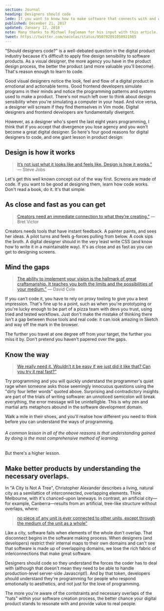 ```yaml
---
section: Journal
heading: Designers should code
lede: If you want to know how to make software that connects with and works for real people, there's no substitute for shaking hands with the invisible demons programmers wrestle with.
published: December 21, 2017
updated: January 12, 2018
note: Many thanks to Michael Fogleman for his input with this article.
tweet: https://twitter.com/necolas/status/950792091050921985
---
```


<p class="intro">"Should designers code?" is a well-debated question in the digital product industry because it's difficult to apply fine design sensibility to software products. As a visual designer, the more agency you have in the product design process, the better the product (and more valuable you'll become). That's reason enough to learn to code.</p>

Good visual designers notice the look, feel and flow of a digital product in emotional and actionable terms. Good frontend developers simulate programs in their minds and notice the programming patterns and systems used to make a product. There's not much left over to think about design sensibility when you're simulating a computer in your head. And vice versa, a designer will scream if they find themselves in Vim mode. Digital designers and frontend developers are fundamentally divergent.

However, as a designer who's spent the last eight years programming, I think that if you accept that divergence you lose agency and you won't become a great digital designer. So here's four good reasons for digital designers to code, and one giant lesson in product design:

## Design is how it works

> [It’s not just what it looks like and feels like. Design is how it works.”](http://www.nytimes.com/2003/11/30/magazine/the-guts-of-a-new-machine.html) — Steve Jobs

Let's get this well known concept out of the way first. Screens are made of code. If you want to be good at designing them, learn how code works. Don't read a book, do it. It's that simple.

## As close and fast as you can get

> [Creators need an immediate connection to what they’re creating.”](https://www.theatlantic.com/technology/archive/2017/09/saving-the-world-from-code/540393/) — Bret Victor

Creators needs tools that have instant feedback. A painter paints, and sees her ideas. A pilot turns and feels g-forces pulling from below. A cook sips the broth. A digital designer should in the very least write CSS (and know how to write it in a maintainable way). It's as close and as fast as you can get to designing screens.

## Mind the gaps

> [The ability to implement your vision is the hallmark of great craftsmanship. It teaches you both the limits and the possibilities of your medium.”](https://medium.com/@irondavy/designers-will-code-6c423fc5ccef) — David Cole

If you can’t code it, you have to rely on proxy tooling to give you a best impression. That's fine up to a point, such as when you're prototyping or you're lucky enough to be part of a pizza team with devs you trust, using tried and tested workflows. Just don't make the mistake of thinking there isn't a gap between those tools and real code: it can look amazing in Sketch and way off the mark in the browser.

The further you travel at one degree off from your target, the further you miss it by. Don't pretend you haven't papered over the gaps.

## Know the way

> [We really need it. Wouldn’t it be easy if we just did it like that? Can you try it real fast?”](https://m.signalvnoise.com/four-letter-words-f01603fb704c)

Try programming and you will quickly understand the programmer's quiet rage when someone asks those seemingly innocuous questions using the "dirty four letter words" quoted above. Surprising and contradictory insights are part of the trials of writing software: an unnoticed semicolon will break everything, the error message will be unintelligble. This is why zen and martial arts metaphors abound in the software development domain.

Walk a mile in their shoes, and you'll realise how different you need to think before you can understand the ways of programming.

###### A common lesson in all of the above reasons is that understanding gained by doing is the most comprehensive method of learning.

But there's a higher lesson.

## Make better products by understanding the necessary overlaps.

In "A City Is Not A Tree", Christopher Alexander describes a living, natural city as a semilattice of interconnected, overlapping elements. Think Melbourne, with it's chanced-upon laneways. In contrast, an artificial city—for example, Canberra—results from an artificial, tree-like structure without overlaps, where:

> [no piece of any unit is ever connected to other units, except through the medium of the unit as a whole”](https://books.google.com.au/books?id=k9ovDwAAQBAJ&pg=PT25&lpg=PT25&dq=no+piece+of+any+unit+is+ever+connected+to+other+units,+except+through+the+medium+of+the+unit+as+a+whole&source=bl&ots=lKOqDSgKWY&sig=v-bIPdpnF3pLTd4uQou4AcTW7Bw&hl=en&sa=X&ved=0ahUKEwikyo-Wsd7YAhVJhbwKHfaHBuMQ6AEILDAC#v=onepage&q=no%20piece%20of%20any%20unit%20is%20ever%20connected%20to%20other%20units%2C%20except%20through%20the%20medium%20of%20the%20unit%20as%20a%20whole&f=false)

Like a city, software fails when elements of the whole don't overlap. That disconnect begins in the software making process. When designers (and developers) restrict their internal maps to their own domains and can't see that software is made up of overlapping domains, we lose the rich fabric of interconnections that make great software.

Designers should code so they understand the forces the coder has to deal with (although that doesn't mean they need to be able to handle production-level server-side Javascript!). And by that token, developers should understand they're programming for people who respond emotionally to aesthetics, and not just for the love of programming.

The more you're aware of the contstraints and necessary overlaps of the "hats" within your software creation process, the better chance your digital product stands to resonate with and provide value to real people.
